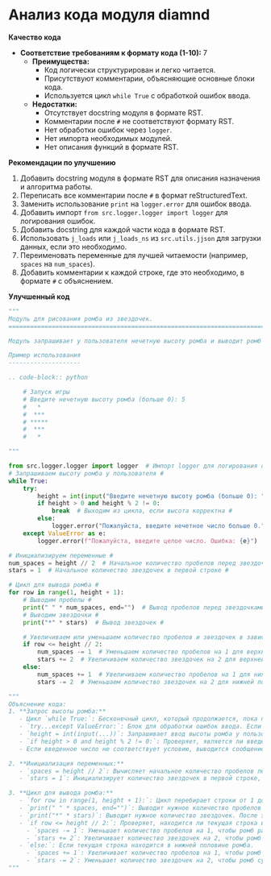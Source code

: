 # Анализ кода модуля diamnd

**Качество кода**
- **Соответствие требованиям к формату кода (1-10):** 7
    - **Преимущества:**
        - Код логически структурирован и легко читается.
        - Присутствуют комментарии, объясняющие основные блоки кода.
        - Используется цикл `while True` с обработкой ошибок ввода.
    - **Недостатки:**
        - Отсутствует docstring модуля в формате RST.
        - Комментарии после `#` не соответствуют формату RST.
        - Нет обработки ошибок через `logger`.
        - Нет импорта необходимых модулей.
        - Нет описания функций в формате RST.

**Рекомендации по улучшению**
1. Добавить docstring модуля в формате RST для описания назначения и алгоритма работы.
2. Переписать все комментарии после `#` в формат reStructuredText.
3.  Заменить использование `print` на `logger.error` для ошибок ввода.
4.  Добавить импорт `from src.logger.logger import logger` для логирования ошибок.
5.  Добавить docstring для каждой части кода в формате RST.
6. Использовать `j_loads` или `j_loads_ns` из `src.utils.jjson` для загрузки данных, если это необходимо.
7. Переименовать переменные для лучшей читаемости (например, `spaces` на `num_spaces`).
8.  Добавить комментарии к каждой строке, где это необходимо, в формате `#` с объяснением.

**Улучшенный код**
```python
"""
Модуль для рисования ромба из звездочек.
=========================================================================================

Модуль запрашивает у пользователя нечетную высоту ромба и выводит ромб на экран.

Пример использования
--------------------

.. code-block:: python

    # Запуск игры
    # Введите нечетную высоту ромба (больше 0): 5
    #   *
    #  ***
    # *****
    #  ***
    #   *

"""

from src.logger.logger import logger  # Импорт logger для логирования ошибок #
# Запрашиваем высоту ромба у пользователя #
while True:
    try:
        height = int(input("Введите нечетную высоту ромба (больше 0): "))  # Запрос высоты ромба и преобразование в целое число
        if height > 0 and height % 2 != 0:
            break  # Выходим из цикла, если высота корректна #
        else:
            logger.error("Пожалуйста, введите нечетное число больше 0.")  # Логирование ошибки, если число не соответствует условию #
    except ValueError as e:
        logger.error(f"Пожалуйста, введите целое число. Ошибка: {e}")  # Логирование ошибки, если ввод не является числом #

# Инициализируем переменные #
num_spaces = height // 2  # Начальное количество пробелов перед звездочками #
stars = 1  # Начальное количество звездочек в первой строке #

# Цикл для вывода ромба #
for row in range(1, height + 1):
    # Выводим пробелы #
    print(" " * num_spaces, end="")  # Вывод пробелов перед звездочками #
    # Выводим звездочки #
    print("*" * stars)  # Вывод звездочек #

    # Увеличиваем или уменьшаем количество пробелов и звездочек в зависимости от строки #
    if row <= height // 2:
        num_spaces -= 1  # Уменьшаем количество пробелов на 1 для верхней половины ромба #
        stars += 2  # Увеличиваем количество звездочек на 2 для верхней половины ромба #
    else:
        num_spaces += 1  # Увеличиваем количество пробелов на 1 для нижней половины ромба #
        stars -= 2  # Уменьшаем количество звездочек на 2 для нижней половины ромба #

"""
Объяснение кода:
1. **Запрос высоты ромба:**
   - Цикл `while True:`: Бесконечный цикл, который продолжается, пока пользователь не введет корректную высоту ромба.
   - `try...except ValueError:`: Блок для обработки ошибок ввода. Если пользователь вводит не число, то выводится сообщение об ошибке.
   - `height = int(input(...))`: Запрашивает ввод высоты ромба у пользователя и преобразует введенное значение в целое число.
   - `if height > 0 and height % 2 != 0:`: Проверяет, является ли введенное число нечетным и больше нуля. Если да, то `break` выходит из цикла.
   - Если введенное число не соответствует условию, выводится сообщение об ошибке, и цикл продолжается.

2. **Инициализация переменных:**
   - `spaces = height // 2`: Вычисляет начальное количество пробелов перед звездочками, используя целочисленное деление (`//`).
   - `stars = 1`: Инициализирует количество звездочек в первой строке, равное 1.

3. **Цикл для вывода ромба:**
   - `for row in range(1, height + 1):`: Цикл перебирает строки от 1 до `height` включительно.
   - `print(" " * spaces, end="")`: Выводит нужное количество пробелов перед звездочками в текущей строке. Параметр `end=""` предотвращает автоматический перевод строки.
   - `print("*" * stars)`: Выводит нужное количество звездочек. После этого происходит автоматический перевод на новую строку.
   - `if row <= height // 2:`: Проверяет, находится ли текущая строка в верхней половине ромба (включая середину).
     - `spaces -= 1`: Уменьшает количество пробелов на 1, чтобы ромб расширялся.
     - `stars += 2`: Увеличивает количество звездочек на 2, чтобы ромб расширялся.
   - `else:`: Если текущая строка находится в нижней половине ромба.
     - `spaces += 1`: Увеличивает количество пробелов на 1, чтобы ромб сужался.
     - `stars -= 2`: Уменьшает количество звездочек на 2, чтобы ромб сужался.
"""